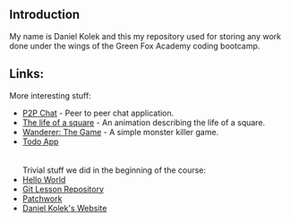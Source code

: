 ## Introduction
My name is Daniel Kolek and this my repository used for storing any work done under the wings of the Green Fox Academy coding bootcamp.

## Links:

More interesting stuff:
* [P2P Chat](https://github.com/kolekd/p2p-chat) - Peer to peer chat application.
* [The life of a square](https://github.com/kolekd/The-Tale) - An animation describing the life of a square.
* [Wanderer: The Game](https://github.com/kolekd/wanderer-java) - A simple monster killer game.
* [Todo App](https://github.com/kolekd/todo-app)                                  
<br><br/>
Trivial stuff we did in the beginning of the course:
* [Hello World](https://github.com/kolekd/hello-world)                            
* [Git Lesson Repository](https://github.com/kolekd/git-lesson-repository)        
* [Patchwork](https://github.com/kolekd/patchwork)                                
* [Daniel Kolek's Website](https://github.com/kolekd/http-kolekd.github.io)       
